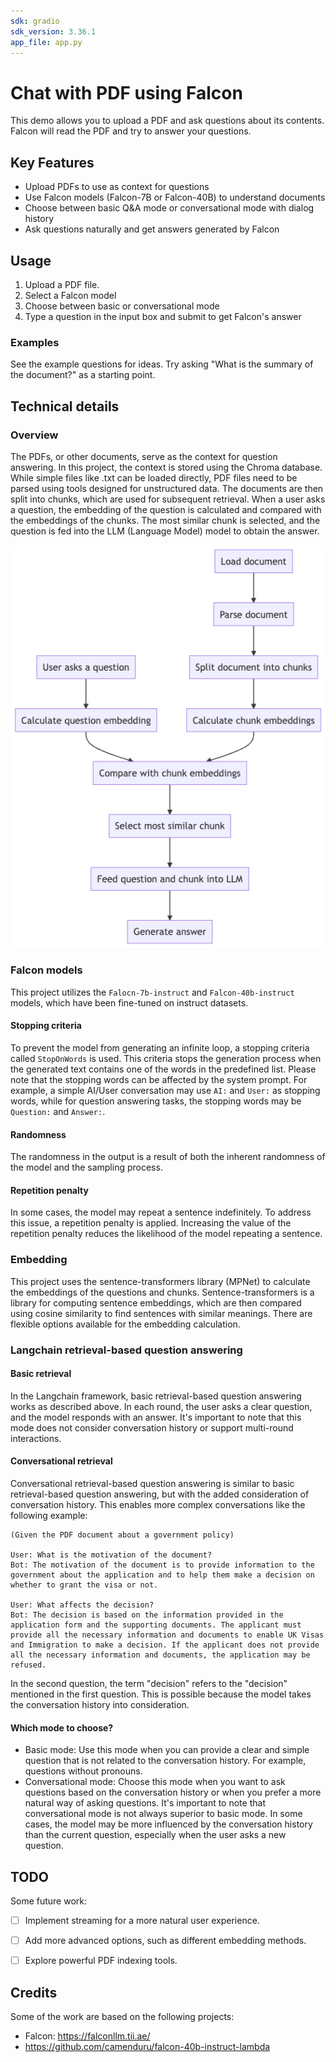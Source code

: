```yaml
---
sdk: gradio
sdk_version: 3.36.1
app_file: app.py
---
```


# Chat with PDF using Falcon


This demo allows you to upload a PDF and ask questions about its contents. Falcon will read the PDF and try to answer your questions.

## Key Features
* Upload PDFs to use as context for questions
* Use Falcon models (Falcon-7B or Falcon-40B) to understand documents
* Choose between basic Q&A mode or conversational mode with dialog history
* Ask questions naturally and get answers generated by Falcon

## Usage
1. Upload a PDF file.
2. Select a Falcon model
3. Choose between basic or conversational mode
4. Type a question in the input box and submit to get Falcon's answer

### Examples
See the example questions for ideas. Try asking "What is the summary of the document?" as a starting point.

## Technical details
### Overview
The PDFs, or other documents, serve as the context for question answering. In this project, the context is stored using the Chroma database. While simple files like .txt can be loaded directly, PDF files need to be parsed using tools designed for unstructured data. The documents are then split into chunks, which are used for subsequent retrieval. When a user asks a question, the embedding of the question is calculated and compared with the embeddings of the chunks. The most similar chunk is selected, and the question is fed into the LLM (Language Model) model to obtain the answer.

![img_1.png](img.png)

### Falcon models
This project utilizes the `Falocn-7b-instruct` and `Falcon-40b-instruct` models, which have been fine-tuned on instruct datasets.

#### Stopping criteria
To prevent the model from generating an infinite loop, a stopping criteria called `StopOnWords` is used. This criteria stops the generation process when the generated text contains one of the words in the predefined list. Please note that the stopping words can be affected by the system prompt. For example, a simple AI/User conversation may use `AI:` and `User:` as stopping words, while for question answering tasks, the stopping words may be `Question:` and `Answer:`.

#### Randomness
The randomness in the output is a result of both the inherent randomness of the model and the sampling process.

#### Repetition penalty
In some cases, the model may repeat a sentence indefinitely. To address this issue, a repetition penalty is applied. Increasing the value of the repetition penalty reduces the likelihood of the model repeating a sentence.

### Embedding
This project uses the sentence-transformers library (MPNet) to calculate the embeddings of the questions and chunks. Sentence-transformers is a library for computing sentence embeddings, which are then compared using cosine similarity to find sentences with similar meanings. There are flexible options available for the embedding calculation.

### Langchain retrieval-based question answering

#### Basic retrieval
In the Langchain framework, basic retrieval-based question answering works as described above. In each round, the user asks a clear question, and the model responds with an answer. It's important to note that this mode does not consider conversation history or support multi-round interactions.

#### Conversational retrieval
Conversational retrieval-based question answering is similar to basic retrieval-based question answering, but with the added consideration of conversation history. This enables more complex conversations like the following example:

```
(Given the PDF document about a government policy)

User: What is the motivation of the document?
Bot: The motivation of the document is to provide information to the government about the application and to help them make a decision on whether to grant the visa or not.

User: What affects the decision?
Bot: The decision is based on the information provided in the application form and the supporting documents. The applicant must provide all the necessary information and documents to enable UK Visas and Immigration to make a decision. If the applicant does not provide all the necessary information and documents, the application may be refused.
```

In the second question, the term "decision" refers to the "decision" mentioned in the first question. This is possible because the model takes the conversation history into consideration.

#### Which mode to choose?
- Basic mode: Use this mode when you can provide a clear and simple question that is not related to the conversation history. For example, questions without pronouns.
- Conversational mode: Choose this mode when you want to ask questions based on the conversation history or when you prefer a more natural way of asking questions. It's important to note that conversational mode is not always superior to basic mode. In some cases, the model may be more influenced by the conversation history than the current question, especially when the user asks a new question.

## TODO
Some future work:
- [ ] Implement streaming for a more natural user experience.
- [ ] Add more advanced options, such as different embedding methods.
- [ ] Explore powerful PDF indexing tools.


## Credits
Some of the work are based on the following projects:
- Falcon: https://falconllm.tii.ae/
- https://github.com/camenduru/falcon-40b-instruct-lambda